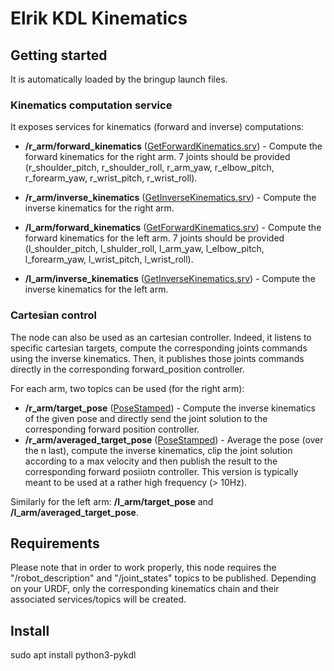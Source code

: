 # Elrik KDL Kinematics

## Getting started

It is automatically loaded by the bringup launch files.

### Kinematics computation service

It exposes services for kinematics (forward and inverse) computations:

* **/r_arm/forward_kinematics** ([GetForwardKinematics.srv](../reachy_msgs/srv/GetForwardKinematics.srv)) - Compute the forward kinematics for the right arm. 7 joints should be provided (r_shoulder_pitch, r_shoulder_roll, r_arm_yaw, r_elbow_pitch, r_forearm_yaw, r_wrist_pitch, r_wrist_roll).
* **/r_arm/inverse_kinematics** ([GetInverseKinematics.srv](../reachy_msgs/srv/GetInverseKinematics.srv)) - Compute the inverse kinematics for the right arm.

* **/l_arm/forward_kinematics** ([GetForwardKinematics.srv](../reachy_msgs/srv/GetForwardKinematics.srv)) - Compute the forward kinematics for the left arm. 7 joints should be provided (l_shoulder_pitch, l_shulder_roll, l_arm_yaw, l_elbow_pitch, l_forearm_yaw, l_wrist_pitch, l_wrist_roll).
* **/l_arm/inverse_kinematics** ([GetInverseKinematics.srv](../reachy_msgs/srv/GetInverseKinematics.srv)) - Compute the inverse kinematics for the left arm.

### Cartesian control

The node can also be used as an cartesian controller. Indeed, it listens to specific cartesian targets, compute the corresponding joints commands using the inverse kinematics. Then, it publishes those joints commands directly in the corresponding forward_position controller.

For each arm, two topics can be used (for the right arm):

* **/r_arm/target_pose** ([PoseStamped](http://docs.ros.org/en/noetic/api/geometry_msgs/html/msg/PoseStamped.html)) - Compute the inverse kinematics of the given pose and directly send the joint solution to the corresponding forward position controller.
* **/r_arm/averaged_target_pose** ([PoseStamped](http://docs.ros.org/en/noetic/api/geometry_msgs/html/msg/PoseStamped.html)) - Average the pose (over the n last), compute the inverse kinematics, clip the joint solution according to a max velocity and then publish the result to the corresponding forward posiiotn controller. This version is typically meant to be used at a rather high frequency (> 10Hz).

Similarly for the left arm: **/l_arm/target_pose** and **/l_arm/averaged_target_pose**.

## Requirements

Please note that in order to work properly, this node requires the "/robot_description" and "/joint_states" topics to be published. Depending on your URDF, only the corresponding kinematics chain and their associated services/topics will be created.

## Install

sudo apt install python3-pykdl